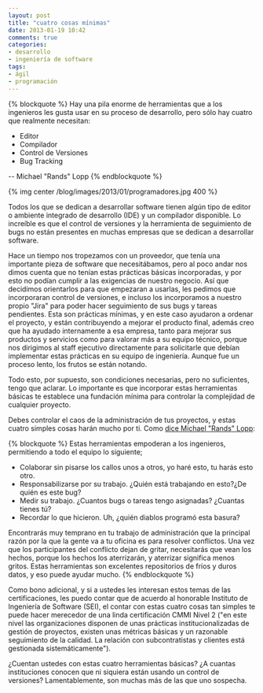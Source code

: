 ```yaml
---
layout: post
title: "cuatro cosas mínimas"
date: 2013-01-19 10:42
comments: true
categories: 
- desarrollo
- ingeniería de software
tags:
- ágil
- programación
---
```


{% blockquote %}
Hay una pila enorme de herramientas que a los ingenieros les gusta usar en su proceso de desarrollo, pero sólo hay cuatro que realmente necesitan:

* Editor
* Compilador
* Control de Versiones
* Bug Tracking

-- Michael "Rands" Lopp
{% endblockquote %}

{% img center /blog/images/2013/01/programadores.jpg 400 %}

<!-- more -->

Todos los que se dedican a desarrollar software tienen algún tipo de editor o ambiente integrado de desarrollo (IDE) y un compilador disponible.
Lo increíble es que el control de versiones y la herramienta de seguimiento de bugs no están presentes en muchas empresas que se dedican a desarrollar software. 

Hace un tiempo nos tropezamos con un proveedor, que tenía una importante pieza de software que necesitábamos, pero al poco andar nos dimos cuenta que no tenían estas prácticas básicas incorporadas, y por esto no podían cumplir a las exigencias de nuestro negocio. Así que decidimos orientarlos para que empezaran a usarlas, les pedimos que incorporaran control de versiones, e incluso los incorporamos a nuestro propio "Jira" para poder hacer seguimiento de sus bugs y tareas pendientes. Esta son prácticas mínimas, y en este caso ayudaron a ordenar el proyecto, y están contribuyendo a mejorar el producto final, además creo que ha ayudado internamente a esa empresa, tanto para mejorar sus productos y servicios como para valorar más a su equipo técnico, porque nos dirigimos al staff ejecutivo directamente para solicitarle que debían implementar estas prácticas en su equipo de ingeniería. Aunque fue un proceso lento, los frutos se están notando. 

Todo esto, por supuesto, son condiciones necesarias, pero no suficientes, tengo que aclarar. Lo importante es que incorporar estas herramientas básicas te establece una fundación mínima para controlar la complejidad de cualquier proyecto.

Debes controlar el caos de la administración de tus proyectos, y estas cuatro simples cosas harán mucho por ti. Como [dice Michael "Rands" Lopp](http://www.randsinrepose.com/archives/2004/07/10/what_to_do_when_youre_screwed.html):

{% blockquote %}
Estas herramientas empoderan a los ingenieros, permitiendo a todo el equipo lo siguiente;

* Colaborar sin pisarse los callos unos a otros, yo haré esto, tu harás esto otro.
* Responsabilizarse por su trabajo. ¿Quién está trabajando en esto?¿De quién es este bug?
* Medir su trabajo. ¿Cuantos bugs o tareas tengo asignadas? ¿Cuantas tienes tú?
* Recordar lo que hicieron. Uh, ¿quién diablos programó esta basura?

Encontrarás muy temprano en tu trabajo de administración que la principal razón por la que la gente va a tu oficina es para resolver conflictos. Una vez que los participantes del conflicto dejan de gritar, necesitarás que vean los hechos, porque los hechos los aterrizarán, y aterrizar significa menos gritos. Estas herramientas son excelentes repositorios de fríos y duros datos, y eso puede ayudar mucho.
{% endblockquote %}

Como bono adicional, y si a ustedes les interesan estos temas de las certificaciones, les puedo contar que de acuerdo al honorable Instituto de Ingeniería de Software (SEI), el contar con estas cuatro cosas tan simples te puede hacer merecedor de una linda certificación CMMI Nivel 2 ("en este nivel las organizaciones disponen de unas prácticas institucionalizadas de gestión de proyectos, existen unas métricas básicas y un razonable seguimiento de la calidad. La relación con subcontratistas y clientes está gestionada sistemáticamente").

¿Cuentan ustedes con estas cuatro herramientas básicas? ¿A cuantas instituciones conocen que ni siquiera están usando un control de versiones? Lamentablemente, son muchas más de las que uno sospecha.

 